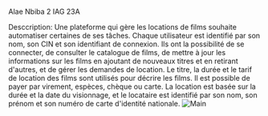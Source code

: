 Alae Nbiba 2 IAG 23A

Desccription:
Une plateforme qui gère les locations de films souhaite automatiser
certaines de ses tâches. Chaque utilisateur est identifié par son
nom, son CIN et son identifiant de connexion. Ils ont la possibilité
de se connecter, de consulter le catalogue de films, de mettre à jour
les informations sur les films en ajoutant de nouveaux titres et en
retirant d'autres, et de gérer les demandes de location. Le titre, la
durée et le tarif de location des films sont utilisés pour décrire les
films. Il est possible de payer par virement, espèces, chèque ou
carte.
La location est basée sur la durée et la date du visionnage, et le
locataire est identifié par son nom, son prénom et son numéro de
carte d'identité nationale.
![Main](https://github.com/alaenbiba/projetjavaalae/assets/155073113/78fc73f8-0444-40bd-ba52-edb1f73ac761)
